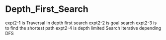# Depth_First_Search
expt2-1 is Traversal in depth first search
expt2-2 is goal search
expt2-3 is to find the shortest path
expt2-4 is depth limited Search
Iterative depending DFS
